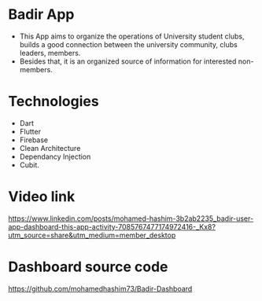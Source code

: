 # Badir App
- This App aims to organize the operations of University student clubs, builds a good connection between the
university community, clubs leaders, members.
- Besides that, it is an organized source of information for interested non-members.

# Technologies
- Dart
- Flutter
- Firebase
- Clean Architecture
- Dependancy Injection
- Cubit.

# Video link

https://www.linkedin.com/posts/mohamed-hashim-3b2ab2235_badir-user-app-dashboard-this-app-activity-7085767477174972416-_Kx8?utm_source=share&utm_medium=member_desktop

# Dashboard source code

https://github.com/mohamedhashim73/Badir-Dashboard
